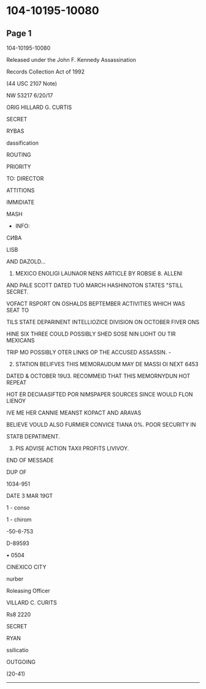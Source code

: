 # 104-10195-10080

## Page 1

104-10195-10080

Released under the John F. Kennedy Assassination

Records Collection Act of 1992

(44 USC 2107 Note)

NW 53217 6/20/17

ORIG HILLARD G. CURTIS

SECRET

RYBAS

dassification

ROUTING

PRIORITY

TO: DIRECTOR

ATTITIONS

IMMIDIATE

MASH

- INFO:

СИВА

LISB

AND DAZOLD...

1. MEXICO ENOLIGI LAUNAOR NENS ARTICLE BY ROBSIE 8. ALLENI

AND PALE SCOTT DATED TUÒ MARCH HASHINOTON STATES "STILL SECRET.

VOFACT RSPORT ON OSHALDS BEPTEMBER ACTIVITIES WHICH WAS SEAT TO

TILS STATE DEPARINENT INTELLIOZICE DIVISION ON OCTOBER FIVER ONS

HINE SIX THREE COULD POSSIBLY SHED SOSE NIN LIOHT OU TIR MEXICANS

TRIP MO POSSIBLY OTER LINKS OP THE ACCUSED ASSASSIN. -

2. STATION BELIFVES THIS MEMORAUDUM MAY DE MASSI Ol NEXT 6453

DATED & OCTOBER 19U3. RECOMMEID THAT THIS MEMORNYDUN HOT REPEAT

HOT ER DECIAASIFTED POR NIMSPAPER SOURCES SINCE WOULD FLON LIENOY

IVE ME HER CANNIE MEANST KOPACT AND ARAVAS

BELIEVE VOULD ALSO FURMIER CONVICE TIANA 0%. POOR SECURITY IN

STATB DEPATIMENT.

3. PIS ADVISE ACTION TAXII PROFITS LIVIVOY.

END OF MESSADE

DUP OF

1034-951

DATE 3 MAR 19GT

1 - conso

1 - chirom

-50-6-753

D-89593

• 0504

CINEXICO CITY

nurber

Roleasing Officer

VILLARD C. CURITS

Rs8 2220

SECRET

RYAN

ssilicatio

OUTGOING

(20-41)

---

